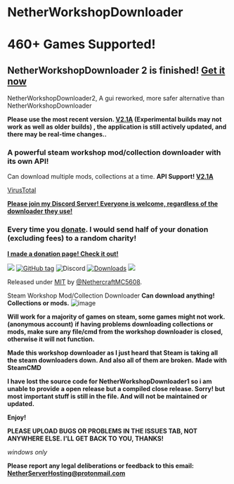 # NetherWorkshopDownloader
# 460+ Games Supported!
## NetherWorkshopDownloader 2 is finished! [Get it now](https://github.com/NethercraftMC5608/NetherWorkshopDownloader/releases/) 
NetherWorkshopDownloader2, A gui reworked, more safer alternative than NetherWorkshopDownloader

**Please use the most recent version. [V2.1A](https://github.com/NethercraftMC5608/NetherWorkshopDownloader/releases/tag/V2.1A) (Experimental builds may not work as well as older builds) , the application is still actively updated, and there may be real-time changes..**

### A powerful steam workshop mod/collection downloader with its own API!
Can download multiple mods, collections at a time.
**API Support! [V2.1A](https://github.com/NethercraftMC5608/NetherWorkshopDownloader/releases/tag/V2.1A)**

[VirusTotal](https://github.com/NethercraftMC5608/NetherWorkshopDownloader/wiki/Virus-explaination)

**[Please join my Discord Server! Everyone is welcome, regardless of the downloader they use!](https://discord.gg/hakxEpem48)**

### **Every time you [donate](https://github.com/NethercraftMC5608/NetherWorkshopDownloader/wiki/Donate!). I would send half of your donation (excluding fees) to a random charity!**

**[I made a donation page! Check it out!](https://github.com/NethercraftMC5608/NetherWorkshopDownloader/wiki/Donate!)**

<a href="https://github.com/NethercraftMC5608/NetherWorkshopDownloader/wiki/Donate!"><img src="https://img.shields.io/static/v1?label=Donate&message=Support%20Me!&color=red&style=for-the-badge"></a>
[![GitHub tag](https://img.shields.io/github/tag/NethercraftMC5608/NethersWorkshopDownloader?include_prereleases=&sort=semver&color=blue)](https://github.com/NethercraftMC5608/NethersWorkshopDownloader/releases/)
![Discord](https://img.shields.io/discord/1023539576821780481?label=Discord&style=flat-square)
[![Downloads](https://img.shields.io/github/downloads/NethercraftMC5608/NethersWorkshopDownloader/total?style=flat-square)](#downloads)
<a href="https://github.com/NethercraftMC5608/NethersWorkshopDownloader/wiki"><img src="https://img.shields.io/badge/View%20the%20Documentation-%20-blue?style=flat-square&link=https://github.com/NethercraftMC5608/NethersWorkshopDownloader/wiki"></a>

Released under [MIT](/LICENSE) by [@NethercraftMC5608](https://github.com/NethercraftMC5608).

Steam Workshop Mod/Collection Downloader
**Can download anything! Collections or mods.**
![image](https://user-images.githubusercontent.com/89841173/192072130-d5054f63-6c33-4971-b8fe-9b5930a6b802.png)


**Will work for a majority of games on steam, some games might not work. (anonymous account)**
__if having problems downloading collections or mods, make sure any file/cmd from the workshop downloader is closed, otherwise it will not function.__

**Made this workshop downloader as I just heard that Steam is taking all the steam downloaders down. And also all of them are broken.**
**Made with SteamCMD**

**I have lost the source code for NetherWorkshopDownloader1 so i am unable to provide a open release but a compiled close release. Sorry! but most important stuff is still in the file. And will not be maintained or updated.**

**Enjoy!**

**PLEASE UPLOAD BUGS OR PROBLEMS IN THE ISSUES TAB, NOT ANYWHERE ELSE. I'LL GET BACK TO YOU, THANKS!**

_windows only_

**Please report any legal deliberations or feedback to this email: NetherServerHosting@protonmail.com**

